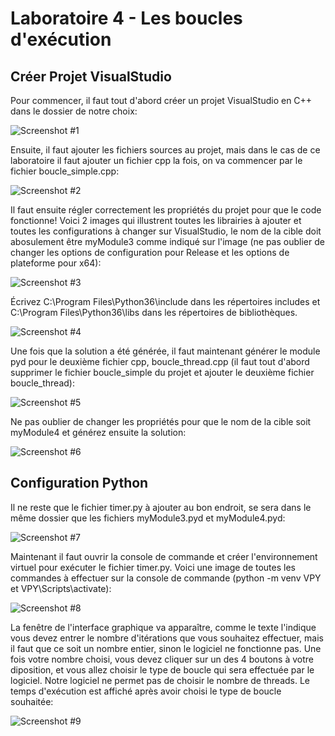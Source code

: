 # Laboratoire 4 - Les boucles d'exécution

## Créer Projet VisualStudio

Pour commencer, il faut tout d'abord créer un projet VisualStudio en C++ dans le dossier de notre choix:

![Screenshot #1](https://github.com/lucazzzzz/lab4/blob/master/Images_Lab4/ProjetVS.JPG)

Ensuite, il faut ajouter les fichiers sources au projet, mais dans le cas de ce laboratoire il faut ajouter un fichier cpp 
 la fois, on va commencer par le fichier boucle_simple.cpp:

![Screenshot #2](https://github.com/lucazzzzz/lab4/blob/master/Images_Lab4/SourceCPP.JPG)

Il faut ensuite régler correctement les propriétés du projet pour que le code fonctionne! Voici 2 images qui illustrent toutes les librairies à ajouter et toutes les configurations à changer sur VisualStudio, le nom de la cible doit abosulement être myModule3 comme indiqué sur l'image (ne pas oublier de changer les options de configuration pour Release et les options de plateforme pour x64):

![Screenshot #3](https://github.com/lucazzzzz/lab4/blob/master/Images_Lab4/ProprietesModule3.JPG)

Écrivez C:\Program Files\Python36\include dans les répertoires includes et C:\Program Files\Python36\libs dans les répertoires de bibliothèques.

![Screenshot #4](https://github.com/lucazzzzz/lab4/blob/master/Images_Lab4/ProprietesPython.JPG)

Une fois que la solution a été générée, il faut maintenant générer le module pyd pour le deuxième fichier cpp, boucle_thread.cpp (il faut tout d'abord supprimer le fichier boucle_simple du projet et ajouter le deuxième fichier boucle_thread):

![Screenshot #5](https://github.com/lucazzzzz/lab4/blob/master/Images_Lab4/SourceThreadCPP.JPG)

Ne pas oublier de changer les propriétés pour que le nom de la cible soit myModule4 et générez ensuite la solution:

![Screenshot #6](https://github.com/lucazzzzz/lab4/blob/master/Images_Lab4/ProprietesModule4.JPG)

## Configuration Python

Il ne reste que le fichier timer.py à ajouter au bon endroit, se sera dans le même dossier que les fichiers myModule3.pyd et myModule4.pyd:

![Screenshot #7](https://github.com/lucazzzzz/lab4/blob/master/Images_Lab4/AjouterTimerPY.JPG)

Maintenant il faut ouvrir la console de commande et créer l'environnement virtuel pour exécuter le fichier timer.py. Voici une image de toutes les commandes à effectuer sur la console de commande (python -m venv VPY et VPY\Scripts\activate):

![Screenshot #8](https://github.com/lucazzzzz/lab4/blob/master/Images_Lab4/VENV.JPG)

La fenêtre de l'interface graphique va apparaître, comme le texte l'indique vous devez entrer le nombre d'itérations que vous souhaitez effectuer, mais il faut que ce soit un nombre entier, sinon le logiciel ne fonctionne pas. Une fois votre nombre choisi, vous devez cliquer sur un des 4 boutons à votre diposition, et vous allez choisir le type de boucle qui sera effectuée par le logiciel. Notre logiciel ne permet pas de choisir le nombre de threads. Le temps d'exécution est affiché après avoir choisi le type de boucle souhaitée:

![Screenshot #9](https://github.com/lucazzzzz/lab4/blob/master/Images_Lab4/GUI.JPG)


